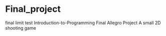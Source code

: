 # Final_project
final limit test
Introduction-to-Programming Final Allegro Project
A small 2D shooting game
